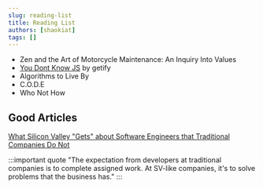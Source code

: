 ```yaml
---
slug: reading-list
title: Reading List
authors: [shaokiat]
tags: []
---
```


- Zen and the Art of Motorcycle Maintenance: An Inquiry Into Values
- [You Dont Know JS](https://github.com/getify/You-Dont-Know-JS) by getify
- Algorithms to Live By
- C.O.D.E
- Who Not How

## Good Articles

[What Silicon Valley "Gets" about Software Engineers that Traditional Companies Do Not](https://blog.pragmaticengineer.com/what-silicon-valley-gets-right-on-software-engineers/)

:::important quote
"The expectation from developers at traditional companies is to complete assigned work. At SV-like companies, it's to solve problems that the business has."
:::
